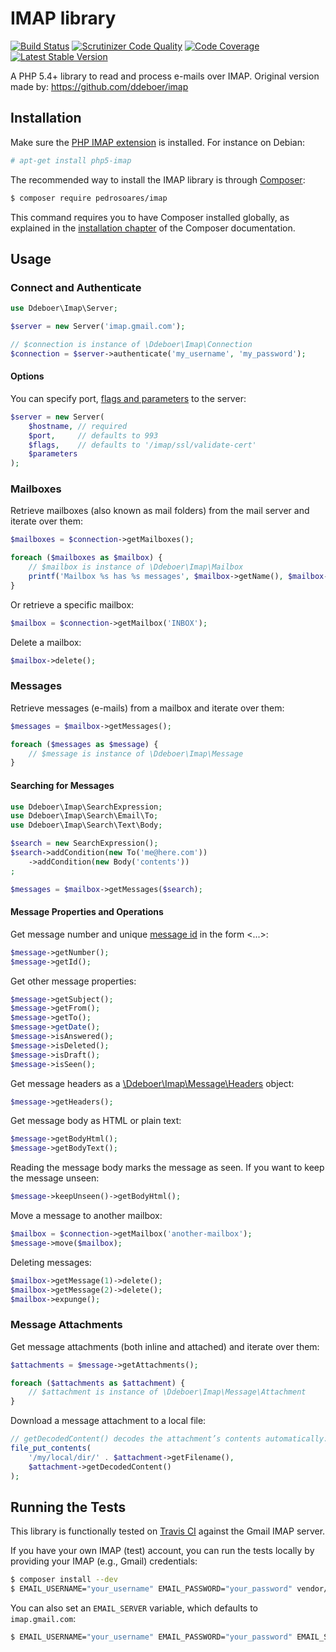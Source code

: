 IMAP library
============
[![Build Status](https://travis-ci.org/pedrosoares/imap.svg?branch=master)](https://travis-ci.org/pedrosoares/imap)
[![Scrutinizer Code Quality](https://scrutinizer-ci.com/g/pedrosoares/imap/badges/quality-score.png?b=master)](https://scrutinizer-ci.com/g/pedrosoares/imap/?branch=master)
[![Code Coverage](https://scrutinizer-ci.com/g/pedrosoares/imap/badges/coverage.png?b=master)](https://scrutinizer-ci.com/g/pedrosoares/imap/?branch=master)
[![Latest Stable Version](https://poser.pugx.org/pedrosoares/imap/v/stable.svg)](https://packagist.org/packages/pedrosoares/imap)


A PHP 5.4+ library to read and process e-mails over IMAP. Original version made by: https://github.com/ddeboer/imap

Installation
------------

Make sure the [PHP IMAP extension](http://php.net/manual/en/book.imap.php)
is installed. For instance on Debian:

```bash
# apt-get install php5-imap
```

The recommended way to install the IMAP library is through [Composer](http://getcomposer.org):

```bash
$ composer require pedrosoares/imap
```

This command requires you to have Composer installed globally, as explained
in the [installation chapter](https://getcomposer.org/doc/00-intro.md)
of the Composer documentation.

Usage
-----

### Connect and Authenticate

```php
use Ddeboer\Imap\Server;

$server = new Server('imap.gmail.com');

// $connection is instance of \Ddeboer\Imap\Connection
$connection = $server->authenticate('my_username', 'my_password');
```

#### Options 

You can specify port, [flags and parameters](http://php.net/manual/en/function.imap-open.php) 
to the server: 

```php
$server = new Server(
    $hostname, // required
    $port,     // defaults to 993
    $flags,    // defaults to '/imap/ssl/validate-cert'
    $parameters
);
```

### Mailboxes

Retrieve mailboxes (also known as mail folders) from the mail server and iterate
over them:

```php
$mailboxes = $connection->getMailboxes();

foreach ($mailboxes as $mailbox) {
    // $mailbox is instance of \Ddeboer\Imap\Mailbox
    printf('Mailbox %s has %s messages', $mailbox->getName(), $mailbox->count());
}
```

Or retrieve a specific mailbox:

```php
$mailbox = $connection->getMailbox('INBOX');
```

Delete a mailbox:

```php
$mailbox->delete();
```

### Messages

Retrieve messages (e-mails) from a mailbox and iterate over them:

```php
$messages = $mailbox->getMessages();

foreach ($messages as $message) {
    // $message is instance of \Ddeboer\Imap\Message
}
```

#### Searching for Messages

```php
use Ddeboer\Imap\SearchExpression;
use Ddeboer\Imap\Search\Email\To;
use Ddeboer\Imap\Search\Text\Body;

$search = new SearchExpression();
$search->addCondition(new To('me@here.com'))
    ->addCondition(new Body('contents'))
;

$messages = $mailbox->getMessages($search);
```

#### Message Properties and Operations

Get message number and unique [message id](http://en.wikipedia.org/wiki/Message-ID)
in the form <...>:

```php
$message->getNumber();
$message->getId();
```

Get other message properties:

```php
$message->getSubject();
$message->getFrom();
$message->getTo();
$message->getDate();
$message->isAnswered();
$message->isDeleted();
$message->isDraft();
$message->isSeen();
```

Get message headers as a [\Ddeboer\Imap\Message\Headers](/src/Ddeboer/Imap/Message/Headers.php) object:

```php
$message->getHeaders();
```

Get message body as HTML or plain text:

```php
$message->getBodyHtml();
$message->getBodyText();
```

Reading the message body marks the message as seen. If you want to keep the
message unseen:

```php
$message->keepUnseen()->getBodyHtml();
```

Move a message to another mailbox:

```php
$mailbox = $connection->getMailbox('another-mailbox');
$message->move($mailbox);
```

Deleting messages:

```php
$mailbox->getMessage(1)->delete();
$mailbox->getMessage(2)->delete();
$mailbox->expunge();
```

### Message Attachments

Get message attachments (both inline and attached) and iterate over them:

```php
$attachments = $message->getAttachments();

foreach ($attachments as $attachment) {
    // $attachment is instance of \Ddeboer\Imap\Message\Attachment
}
```

Download a message attachment to a local file:

```php
// getDecodedContent() decodes the attachment’s contents automatically:
file_put_contents(
    '/my/local/dir/' . $attachment->getFilename(),
    $attachment->getDecodedContent()
);
```

Running the Tests
-----------------

This library is functionally tested on [Travis CI](https://travis-ci.org/ddeboer/imap)
against the Gmail IMAP server.

If you have your own IMAP (test) account, you can run the tests locally by 
providing your IMAP (e.g., Gmail) credentials:

```bash
$ composer install --dev
$ EMAIL_USERNAME="your_username" EMAIL_PASSWORD="your_password" vendor/bin/phpunit
```

You can also set an `EMAIL_SERVER` variable, which defaults to `imap.gmail.com`:

```bash
$ EMAIL_USERNAME="your_username" EMAIL_PASSWORD="your_password" EMAIL_SERVER="imap.you.com" vendor/bin/phpunit

```

